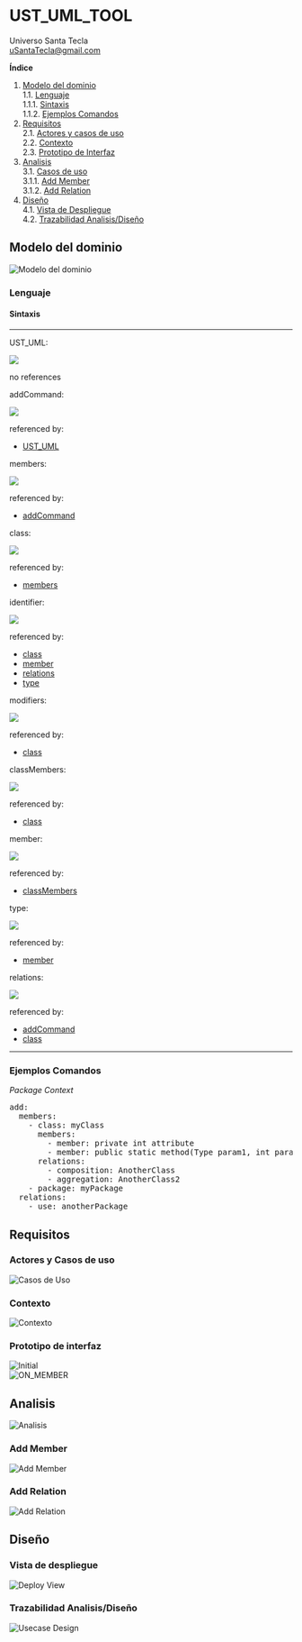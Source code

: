 # UST_UML_TOOL  
Universo Santa Tecla  
[uSantaTecla@gmail.com](mailto:uSantaTecla@gmail.com)  

**Índice**  

1. [Modelo del dominio](#modelo-del-dominio)  
   1.1. [Lenguaje](#lenguaje)  
      1.1.1. [Sintaxis](#sintaxis)  
      1.1.2. [Ejemplos Comandos](#ejemplos-comandos)  
2. [Requisitos](#requisitos)  
   2.1. [Actores y casos de uso](#actores-y-casos-de-uso)  
   2.2. [Contexto](#contexto)  
   2.3. [Prototipo de Interfaz](#prototipo-de-interfaz)  
3. [Analisis](#analisis)  
   3.1. [Casos de uso](#casos-de-uso)  
      3.1.1. [Add Member](#add-member)  
      3.1.2. [Add Relation](#add-relation)  
4. [Diseño](#diseño)  
   4.1. [Vista de Despliegue](#vista-de-despliegue)  
   4.2. [Trazabilidad Analisis/Diseño](#trazabilidad-analisis/diseño)  

## Modelo del dominio  
  
![Modelo del dominio](docs/diagrams/out/domainModel/domainModel.svg)  

### Lenguaje  

#### Sintaxis  
* * *
<a name="UST_UML">UST_UML:</a>

![](docs/diagrams/out/domainModel/languageSintaxis/UST_UML.png)<map name="UST_UML.map"><area shape="rect" coords="49,1,157,33" href="#addCommand" title="addCommand"><area shape="rect" coords="49,45,161,77" href="#deleteComand" title="deleteComand"><area shape="rect" coords="49,89,175,121" href="#modifyCommand" title="modifyCommand"><area shape="rect" coords="49,133,165,165" href="#openCommand" title="openCommand"><area shape="rect" coords="49,177,165,209" href="#closeCommand" title="closeCommand"></map>

no references

<a name="addCommand">addCommand:</a>

![](docs/diagrams/out/domainModel/languageSintaxis/addCommand.png)<map name="addCommand.map"><area shape="rect" coords="119,33,197,65" href="#members" title="members"><area shape="rect" coords="257,33,333,65" href="#relations" title="relations"><area shape="rect" coords="393,33,447,65" href="#users" title="users"></map>

referenced by:

*   [UST_UML](#UST_UML "UST_UML")

<a name="members">members:</a>

![](docs/diagrams/out/domainModel/languageSintaxis/members.png)<map name="members.map"><area shape="rect" coords="177,17,241,49" href="#project" title="project"><area shape="rect" coords="177,61,249,93" href="#package" title="package"><area shape="rect" coords="177,105,229,137" href="#class" title="class"><area shape="rect" coords="177,149,233,181" href="#enum" title="enum"><area shape="rect" coords="177,193,253,225" href="#interface" title="interface"><area shape="rect" coords="177,237,229,269" href="#actor" title="actor"><area shape="rect" coords="177,281,249,313" href="#usecase" title="usecase"><area shape="rect" coords="177,325,235,357" href="#object" title="object"><area shape="rect" coords="177,369,229,401" href="#node" title="node"><area shape="rect" coords="177,413,267,445" href="#component" title="component"><area shape="rect" coords="177,457,229,489" href="#state" title="state"><area shape="rect" coords="177,501,241,533" href="#activity" title="activity"></map>

referenced by:

*   [addCommand](#addCommand "addCommand")

<a name="class">class:</a>

![](docs/diagrams/out/domainModel/languageSintaxis/class.png)<map name="class.map"><area shape="rect" coords="107,1,183,33" href="#identifier" title="identifier"><area shape="rect" coords="223,33,301,65" href="#modifiers" title="modifiers"><area shape="rect" coords="361,33,469,65" href="#classMembers" title="classMembers"><area shape="rect" coords="529,33,605,65" href="#relations" title="relations"></map>

referenced by:

*   [members](#members "members")

<a name="identifier">identifier:</a>

![](docs/diagrams/out/domainModel/languageSintaxis/identifier.png)

referenced by:

*   [class](#class "class")
*   [member](#member "member")
*   [relations](#relations "relations")
*   [type](#type "type")

<a name="modifiers">modifiers:</a>

![](docs/diagrams/out/domainModel/languageSintaxis/modifiers.png)<map name="modifiers.map"><area shape="rect" coords="157,33,213,65" href="#public" title="public"><area shape="rect" coords="157,77,229,109" href="#package" title="package"></map>

referenced by:

*   [class](#class "class")

<a name="classMembers">classMembers:</a>

![](docs/diagrams/out/domainModel/languageSintaxis/classMembers.png)<map name="classMembers.map"><area shape="rect" coords="157,17,229,49" href="#member" title="member"></map>

referenced by:

*   [class](#class "class")

<a name="member">member:</a>

![](docs/diagrams/out/domainModel/languageSintaxis/member.png)<map name="member.map"><area shape="rect" coords="419,1,467,33" href="#type" title="type"><area shape="rect" coords="487,1,563,33" href="#identifier" title="identifier"><area shape="rect" coords="327,121,375,153" href="#type" title="type"><area shape="rect" coords="395,121,471,153" href="#identifier" title="identifier"><area shape="rect" coords="577,121,625,153" href="#type" title="type"><area shape="rect" coords="645,121,721,153" href="#identifier" title="identifier"></map>

referenced by:

*   [classMembers](#classMembers "classMembers")

<a name="type">type:</a>

![](docs/diagrams/out/domainModel/languageSintaxis/type.png)<map name="type.map"><area shape="rect" coords="49,265,125,297" href="#identifier" title="identifier"></map>

referenced by:

*   [member](#member "member")

<a name="relations">relations:</a>

![](docs/diagrams/out/domainModel/languageSintaxis/relations.png)<map name="relations.map"><area shape="rect" coords="125,1,201,33" href="#identifier" title="identifier"><area shape="rect" coords="215,45,291,77" href="#identifier" title="identifier"></map>

referenced by:

*   [addCommand](#addCommand "addCommand")
*   [class](#class "class")

* * *

### Ejemplos Comandos  
*Package Context*  
<pre>
add:  
  members:  
    - class: myClass  
      members:  
        - member: private int attribute  
        - member: public static method(Type param1, int param2)  
      relations:  
        - composition: AnotherClass  
        - aggregation: AnotherClass2  
    - package: myPackage  
  relations:  
    - use: anotherPackage  
</pre>

## Requisitos  

### Actores y Casos de uso  
![Casos de Uso](docs/diagrams/out/requirements/use_cases.svg)  

### Contexto  
![Contexto](docs/diagrams/out/requirements/context.svg)  

### Prototipo de interfaz  
![Initial](docs/images/interfaz_INITIAL.PNG)  
![ON_MEMBER](docs/images/interfaz_ON_MEMBER.PNG)  

## Analisis  
![Analisis](docs/diagrams/out/analisis/analisis.svg)  

### Add Member  
![Add Member](docs/diagrams/out/analisis/analisis_add_member.svg)  

### Add Relation  
![Add Relation](docs/diagrams/out/analisis/analisis_add_relation.svg)  
 
## Diseño  

### Vista de despliegue  
![Deploy View](docs/diagrams/out/design/deployView.svg)  

### Trazabilidad Analisis/Diseño 
![Usecase Design](docs/diagrams/out/design/usecase_design.svg)  
